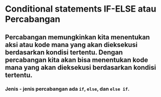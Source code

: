 # Conditional statements IF-ELSE atau Percabangan
## Percabangan memungkinkan kita menentukan aksi atau kode mana yang akan dieksekusi berdasarkan kondisi tertentu. Dengan percabangan kita akan bisa menentukan kode mana yang akan dieksekusi berdasarkan kondisi tertentu.
### Jenis - jenis percabangan ada `if`, `else`, dan `else if`.

